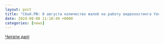 ```yaml
---
layout: post
title: "Сбой.РФ: 8 августа количество жалоб на работу видеохостинга YouTube снова начало расти, недоступен домен youtube.com / Хабр"
date: 2024-08-08 11:10:49 +0000
categories: [news]
---
```


[Читати далі](https://habr.com/ru/news/834706/)
